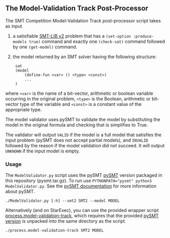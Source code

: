 ## The Model-Validation Track Post-Processor

The SMT Competition Model-Validation Track post-processor script takes as input

1. a satisfiable [SMT-LIB v2](http://www.smt-lib.org) problem that has a
  `(set-option :produce-models true)` command and exactly one `(check-sat)`
  command followed by one `(get-model)` command.

2. the model returned by an SMT solver having the following structure:
   ```
    sat
    (model
        (define-fun <var> () <type> <const>)
        ...
    )
    ```
  where `<var>` is the name of a bit-vector, arithmetic or boolean variable
  occurring in the original problem, `<type>` is the Boolean, arithmetic or
  bit-vector type of the variable and `<const>` is a constant value of the
  appropriate type.

The model validator uses pySMT to validate the model by substituting the model
in the original formula and checking that is simplifies to True.

The validator will output `VALID` if the model is a full model that satisfies
the input problem (pySMT does not accept partial models), and `INVALID` followed
by the reason if the model validation did not succeed. It will output `UNKNOWN`
if the input model is empty.

### Usage

The `ModelValidator.py` script uses the pySMT [pySMT](https://github.com/pysmt/pysmt)
version packaged in this repository (pysmt.tar.gz). To run use `PYTHONPATH="pysmt" python3 ModelValidator.py`.
See the [pySMT documentation](https://pysmt.readthedocs.io)
for more information about pySMT.

```
./ModelValidator.py [-h] --smt2 SMT2 --model MODEL
```

Alternatively (and on StarExec), you can use the provided wrapper script
[process.model-validation-track](process.model-validation-track), which
requires that the provided [pySMT version](pysmt.tar.gz) is unpacked into the
same directory as the script.

```
./process.model-validation-track SMT2 MODEL
```
